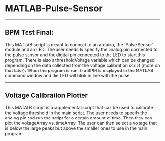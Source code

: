 # MATLAB-Pulse-Sensor
---
## BPM Test Final:

  This MATLAB script is meant to connect to an arduino, the 'Pulse Sensor' module and an LED. The user needs to specify the analog pin connected to the pulse sensor and the digital pin connected to the LED to start this program. There is also a thresholdVoltage variable which can be changed depending on the data collected from the voltage calibration script (more on that later). When the program is run, the BPM is displayed in the MATLAB command window and the LED will blink in line with the pulse.
  
  ---
  ## Voltage Calibration Plotter
   
   This MATALB script is a supplemental script that can be used to calibrate the voltage threshold in the main script. The user needs to specify the analog pin and run the script for a certain amount of time. Then they can plot the voltageArray vs. timeArray. The user can then select a voltage that is below the large peaks but above the smaller ones to use in the main program. 

